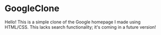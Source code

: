 # GoogleClone

Hello! This is a simple clone of the Google homepage I made using HTML/CSS. This lacks search functionality; it's coming in a future version!
